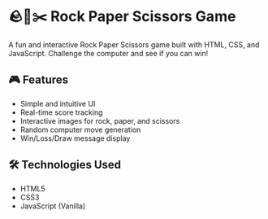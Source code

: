 # 🪨📄✂️ Rock Paper Scissors Game

A fun and interactive Rock Paper Scissors game built with HTML, CSS, and JavaScript. Challenge the computer and see if you can win!

## 🎮 Features

- Simple and intuitive UI
- Real-time score tracking
- Interactive images for rock, paper, and scissors
- Random computer move generation
- Win/Loss/Draw message display

## 🛠️ Technologies Used

- HTML5
- CSS3
- JavaScript (Vanilla)


